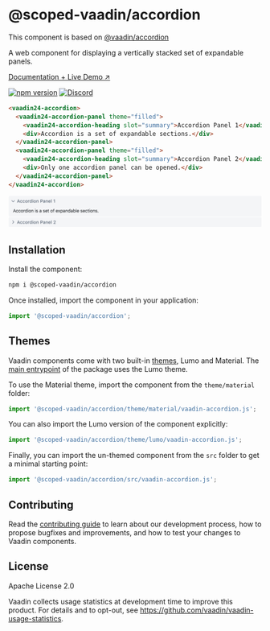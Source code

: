 # @scoped-vaadin/accordion

This component is based on [@vaadin/accordion](https://www.npmjs.com/package/@vaadin/accordion)

A web component for displaying a vertically stacked set of expandable panels.

[Documentation + Live Demo ↗](https://vaadin.com/docs/latest/components/accordion)

[![npm version](https://badgen.net/npm/v/@scoped-vaadin/accordion)](https://www.npmjs.com/package/@scoped-vaadin/accordion)
[![Discord](https://img.shields.io/discord/732335336448852018?label=discord)](https://discord.gg/PHmkCKC)

```html
<vaadin24-accordion>
  <vaadin24-accordion-panel theme="filled">
    <vaadin24-accordion-heading slot="summary">Accordion Panel 1</vaadin24-accordion-heading>
    <div>Accordion is a set of expandable sections.</div>
  </vaadin24-accordion-panel>
  <vaadin24-accordion-panel theme="filled">
    <vaadin24-accordion-heading slot="summary">Accordion Panel 2</vaadin24-accordion-heading>
    <div>Only one accordion panel can be opened.</div>
  </vaadin24-accordion-panel>
</vaadin24-accordion>
```

[<img src="https://raw.githubusercontent.com/vaadin/web-components/master/packages/accordion/screenshot.png" alt="Screenshot of vaadin-accordion" width="900">](https://vaadin.com/docs/latest/components/accordion)

## Installation

Install the component:

```sh
npm i @scoped-vaadin/accordion
```

Once installed, import the component in your application:

```js
import '@scoped-vaadin/accordion';
```

## Themes

Vaadin components come with two built-in [themes](https://vaadin.com/docs/latest/styling), Lumo and Material.
The [main entrypoint](https://github.com/vaadin/web-components/blob/master/packages/accordion/vaadin-accordion.js) of the package uses the Lumo theme.

To use the Material theme, import the component from the `theme/material` folder:

```js
import '@scoped-vaadin/accordion/theme/material/vaadin-accordion.js';
```

You can also import the Lumo version of the component explicitly:

```js
import '@scoped-vaadin/accordion/theme/lumo/vaadin-accordion.js';
```

Finally, you can import the un-themed component from the `src` folder to get a minimal starting point:

```js
import '@scoped-vaadin/accordion/src/vaadin-accordion.js';
```

## Contributing

Read the [contributing guide](https://vaadin.com/docs/latest/contributing/overview) to learn about our development process, how to propose bugfixes and improvements, and how to test your changes to Vaadin components.

## License

Apache License 2.0

Vaadin collects usage statistics at development time to improve this product.
For details and to opt-out, see https://github.com/vaadin/vaadin-usage-statistics.
